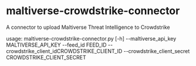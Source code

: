 # maltiverse-crowdstrike-connector
A connector to upload Maltiverse Threat Intelligence to Crowdstrike

usage: maltiverse-crowdstrike-connector.py 
  [-h]
  --maltiverse_api_key MALTIVERSE_API_KEY
  --feed_id FEED_ID
  --crowdstrike_client_idCROWDSTRIKE_CLIENT_ID
  --crowdstrike_client_secret CROWDSTRIKE_CLIENT_SECRET
